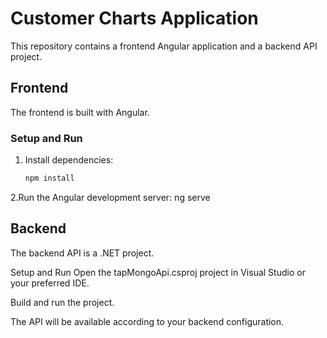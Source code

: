 # Customer Charts Application

This repository contains a frontend Angular application and a backend API project.

## Frontend

The frontend is built with Angular.

### Setup and Run

1. Install dependencies:
   ```bash
   npm install
2.Run the Angular development server:
ng serve

## Backend
The backend API is a .NET project.

Setup and Run
Open the tapMongoApi.csproj project in Visual Studio or your preferred IDE.

Build and run the project.

The API will be available according to your backend configuration.

